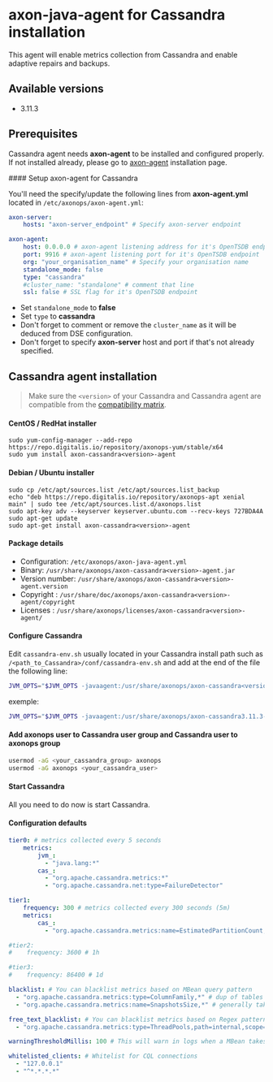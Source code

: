 # axon-java-agent for Cassandra installation

This agent will enable metrics collection from Cassandra and enable adaptive repairs and backups.

## Available versions
* 3.11.3

## Prerequisites

Cassandra agent needs **axon-agent** to be installed and configured properly. If not installed already, please go to [axon-agent](../../axon-agent/install) installation 
page.

#### Setup axon-agent for Cassandra

You'll need the specify/update the following lines from **axon-agent.yml** located in `/etc/axonops/axon-agent.yml`:



``` yaml hl_lines="2 7 8 9 10 11"
axon-server:
    hosts: "axon-server_endpoint" # Specify axon-server endpoint

axon-agent:
    host: 0.0.0.0 # axon-agent listening address for it's OpenTSDB endpoint
    port: 9916 # axon-agent listening port for it's OpenTSDB endpoint
    org: "your_organisation_name" # Specify your organisation name
    standalone_mode: false
    type: "cassandra"
    #cluster_name: "standalone" # comment that line
    ssl: false # SSL flag for it's OpenTSDB endpoint
```
* Set `standalone_mode` to **false**
* Set `type` to **cassandra**
* Don't forget to comment or remove the `cluster_name` as it will be deduced from DSE configuration.
* Don't forget to specify **axon-server** host and port if that's not already specified.

## Cassandra agent installation

> Make sure the `<version>` of your Cassandra and Cassandra agent are compatible from the [compatibility matrix](../../compat_matrix/compat_matrix). 


#### CentOS / RedHat installer
``` -
sudo yum-config-manager --add-repo https://repo.digitalis.io/repository/axonops-yum/stable/x64
sudo yum install axon-cassandra<version>-agent
```
#### Debian / Ubuntu installer
``` -
sudo cp /etc/apt/sources.list /etc/apt/sources.list_backup
echo "deb https://repo.digitalis.io/repository/axonops-apt xenial main" | sudo tee /etc/apt/sources.list.d/axonops.list
sudo apt-key adv --keyserver keyserver.ubuntu.com --recv-keys 727BDA4A
sudo apt-get update
sudo apt-get install axon-cassandra<version>-agent
```

#### Package details

* Configuration: `/etc/axonops/axon-java-agent.yml`
* Binary: `/usr/share/axonops/axon-cassandra<version>-agent.jar`
* Version number: `/usr/share/axonops/axon-cassandra<version>-agent.version`
* Copyright : `/usr/share/doc/axonops/axon-cassandra<version>-agent/copyright`
* Licenses : `/usr/share/axonops/licenses/axon-cassandra<version>-agent/`

#### Configure Cassandra 

Edit `cassandra-env.sh` usually located in your Cassandra install path such as `/<path_to_Cassandra>/conf/cassandra-env.sh` and add at the end of the file the following line:

``` bash 
JVM_OPTS="$JVM_OPTS -javaagent:/usr/share/axonops/axon-cassandra<version>-agent.jar=/etc/axonops/axon-java-agent.yml"
```


exemple:
``` bash
JVM_OPTS="$JVM_OPTS -javaagent:/usr/share/axonops/axon-cassandra3.11.3-agent.jar=/etc/axonops/axon-java-agent.yml"
```
#### Add axonops user to Cassandra user group and Cassandra user to axonops group

``` bash
usermod -aG <your_cassandra_group> axonops
usermod -aG axonops <your_cassandra_user>
```

#### Start Cassandra

All you need to do now is start Cassandra.


#### Configuration defaults

``` yaml
tier0: # metrics collected every 5 seconds
    metrics:
        jvm_:
          - "java.lang:*"
        cas_:
          - "org.apache.cassandra.metrics:*"
          - "org.apache.cassandra.net:type=FailureDetector"

tier1:
    frequency: 300 # metrics collected every 300 seconds (5m)
    metrics:
        cas_:
          - "org.apache.cassandra.metrics:name=EstimatedPartitionCount,*"

#tier2:
#    frequency: 3600 # 1h

#tier3:
#    frequency: 86400 # 1d

blacklist: # You can blacklist metrics based on MBean query pattern
  - "org.apache.cassandra.metrics:type=ColumnFamily,*" # dup of tables
  - "org.apache.cassandra.metrics:name=SnapshotsSize,*" # generally takes time

free_text_blacklist: # You can blacklist metrics based on Regex pattern
  - "org.apache.cassandra.metrics:type=ThreadPools,path=internal,scope=Repair#.*"

warningThresholdMillis: 100 # This will warn in logs when a MBean takes longer than the specified value.

whitelisted_clients: # Whitelist for CQL connections
  - "127.0.0.1"
  - "^*.*.*.*"
```
